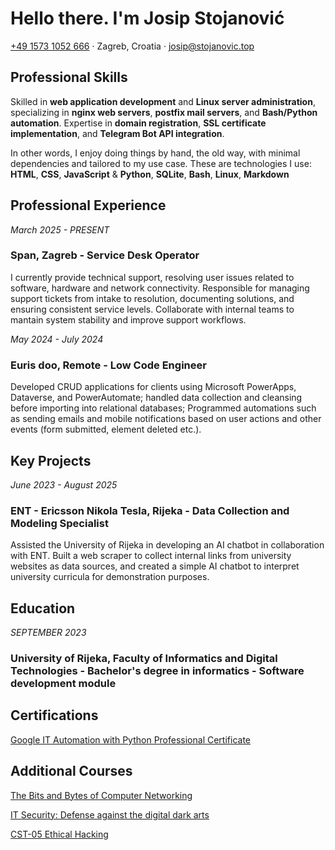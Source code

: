 # Hello there. I'm Josip Stojanović
[+49 1573 1052 666](tel:+4915731052666) · Zagreb, Croatia · [josip@stojanovic.top](mailto:josip@stojanovic.top)

## Professional Skills
Skilled in **web application development** and **Linux server administration**, specializing in **nginx web servers**, **postfix mail servers**, and **Bash/Python automation**. Expertise in **domain registration**, **SSL certificate implementation**, and **Telegram Bot API integration**.

In other words, I enjoy doing things by hand, the old way, with minimal dependencies and tailored to my use case. These are technologies I use: **HTML**, **CSS**, **JavaScript** & **Python**, **SQLite**, **Bash**, **Linux**, **Markdown**

## Professional Experience
*March 2025 - PRESENT*

### Span, Zagreb - Service Desk Operator

I currently provide technical support, resolving user issues related to software, hardware and network connectivity. Responsible for managing support tickets from intake to resolution, documenting solutions, and ensuring consistent service levels. Collaborate with internal teams to mantain system stability and improve support workflows.

*May 2024 - July 2024*

### Euris doo, Remote - Low Code Engineer

Developed CRUD applications for clients using Microsoft PowerApps, Dataverse, and PowerAutomate; handled data collection and cleansing before importing into relational databases; Programmed automations such as sending emails and mobile notifications based on user actions and other events (form submitted, element deleted etc.).

## Key Projects
*June 2023 - August 2025*

### ENT - Ericsson Nikola Tesla, Rijeka - Data Collection and Modeling Specialist

Assisted the University of Rijeka in developing an AI chatbot in collaboration with ENT. Built a web scraper to collect internal links from university websites as data sources, and created a simple AI chatbot to interpret university curricula for demonstration purposes.

## Education
*SEPTEMBER 2023*

### University of Rijeka, Faculty of Informatics and Digital Technologies - Bachelor's degree in informatics - Software development module

## Certifications
[Google IT Automation with Python Professional Certificate](https://www.coursera.org/account/accomplishments/specialization/8FLA5Q24WGJS)

## Additional Courses
[The Bits and Bytes of Computer Networking](https://www.coursera.org/account/accomplishments/verify/RHCDBEJB8ZBZ)

[IT Security: Defense against the digital dark arts](https://www.coursera.org/account/accomplishments/verify/N6CYA2AM34AD)

[CST-05 Ethical Hacking](https://www.credly.com/go/ugRR8Zw4)
